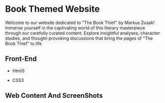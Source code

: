 # Book Themed Website

Welcome to our website dedicated to "The Book Thief" by Markus Zusak! Immerse yourself in the captivating world of this literary masterpiece through our carefully curated content. Explore insightful analyses, character studies, and thought-provoking discussions that bring the pages of "The Book Thief" to life


## Front-End

- Html5

- CSS3 


## Web Content And ScreenShots

